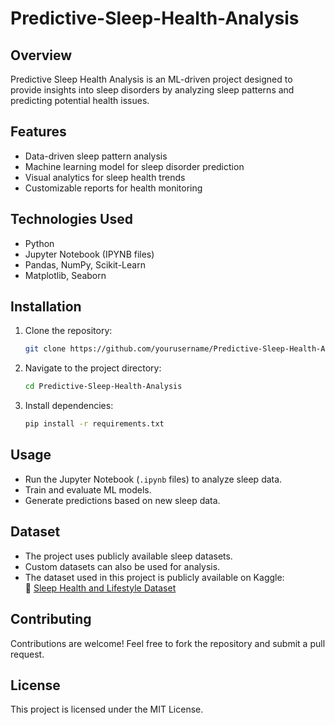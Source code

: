 # Predictive-Sleep-Health-Analysis

## Overview
Predictive Sleep Health Analysis is an ML-driven project designed to provide insights into sleep disorders by analyzing sleep patterns and predicting potential health issues.

## Features
- Data-driven sleep pattern analysis
- Machine learning model for sleep disorder prediction
- Visual analytics for sleep health trends
- Customizable reports for health monitoring

## Technologies Used
- Python
- Jupyter Notebook (IPYNB files)
- Pandas, NumPy, Scikit-Learn
- Matplotlib, Seaborn

## Installation
1. Clone the repository:
   ```sh
   git clone https://github.com/yourusername/Predictive-Sleep-Health-Analysis.git
   ```
2. Navigate to the project directory:
   ```sh
   cd Predictive-Sleep-Health-Analysis
   ```
3. Install dependencies:
   ```sh
   pip install -r requirements.txt
   ```

## Usage
- Run the Jupyter Notebook (`.ipynb` files) to analyze sleep data.
- Train and evaluate ML models.
- Generate predictions based on new sleep data.

## Dataset
- The project uses publicly available sleep datasets.
- Custom datasets can also be used for analysis.
- The dataset used in this project is publicly available on Kaggle:  
🔗 [Sleep Health and Lifestyle Dataset](https://www.kaggle.com/datasets/uom190346a/sleep-health-and-lifestyle-dataset)  


## Contributing
Contributions are welcome! Feel free to fork the repository and submit a pull request.

## License
This project is licensed under the MIT License.

